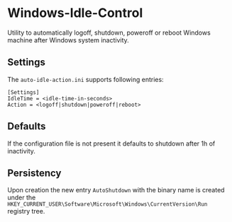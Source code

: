 # Windows-Idle-Control

Utility to automatically logoff, shutdown, poweroff or reboot Windows machine after Windows system inactivity.

## Settings

The `auto-idle-action.ini` supports following entries:

```
[Settings]
IdleTime = <idle-time-in-seconds>
Action = <logoff|shutdown|poweroff|reboot>
```

## Defaults

If the configuration file is not present it defaults to shutdown after 1h of inactivity.

## Persistency

Upon creation the new entry `AutoShutdown` with the binary name is created under the `HKEY_CURRENT_USER\Software\Microsoft\Windows\CurrentVersion\Run`  registry tree.
